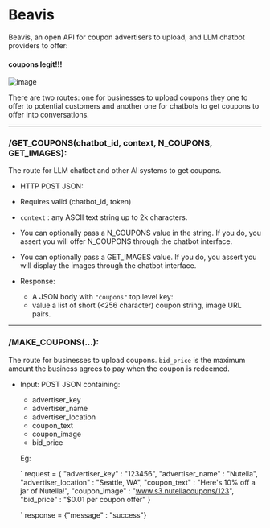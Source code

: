 # Beavis
Beavis, an open API for coupon advertisers to upload, and LLM chatbot providers to offer: 

#### coupons legit!!!

![image](https://github.com/user-attachments/assets/7d261204-199d-404d-8808-64ea230cef2a)

There are two routes: one for businesses to upload coupons they one to offer to potential customers and another one for chatbots to get coupons to offer into conversations.

----------------------------------------------------

### /GET_COUPONS(chatbot_id, context, N_COUPONS, GET_IMAGES): 

The route for LLM chatbot and other AI systems to get coupons.
*  HTTP POST JSON:
  * Requires valid (chatbot_id, token)
  * `context` : any ASCII text string up to 2k characters.
  * You can optionally pass a N_COUPONS value in the string. If you do, you assert you will offer N_COUPONS through the chatbot interface.
  * You can optionally pass a GET_IMAGES value. If you do, you assert you will display the images through the chatbot interface.

* Response:
  * A JSON body with `"coupons"` top level key: 
  * value a list of short (<256 character) coupon string, image URL pairs.

------------------------------------------------------------


### /MAKE_COUPONS(...):

The route for businesses to upload coupons. `bid_price` is the maximum amount the business agrees to pay when the coupon is redeemed. 
 
* Input: POST JSON containing:
  * advertiser_key
  * advertiser_name
  * advertiser_location
  * coupon_text
  * coupon_image
  * bid_price



  Eg:

  ` request = {
      "advertiser_key" : "123456",
      "advertiser_name" : "Nutella",
      "advertiser_location" : "Seattle, WA",
      "coupon_text" : "Here's 10% off a jar of Nutella!",
      "coupon_image" : "www.s3.nutellacoupons/123",
      "bid_price" : "$0.01 per coupon offer"
  }

  ` response = {"message" : "success"}

